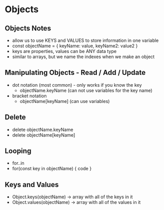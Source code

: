 # Objects

## Objects Notes

- allow us to use KEYS and VALUES to store information in one variable
- const objectName = { keyName: value, keyName2: value2 }
- keys are properties, values can be ANY data type
- similar to arrays, but we name the indexes when we make an object

## Manipulating Objects - Read / Add / Update

- dot notation (most common) - only works if you know the key
  - objectName.keyName (can not use variables for the key name)
- bracket notation
  - objectName[keyName] (can use variables)

## Delete

- delete objectName.keyName
- delete objectName[keyName]

## Looping

- for..in 
- for(const key in objectName) { code }

## Keys and Values

- Object.keys(objectName) -> array with all of the keys in it
- Object.values(objectName) -> array with all of the values in it